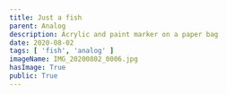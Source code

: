 ```yaml
---
title: Just a fish
parent: Analog
description: Acrylic and paint marker on a paper bag
date: 2020-08-02
tags: [ 'fish', 'analog' ]
imageName: IMG_20200802_0006.jpg
hasImage: True
public: True
---
```

